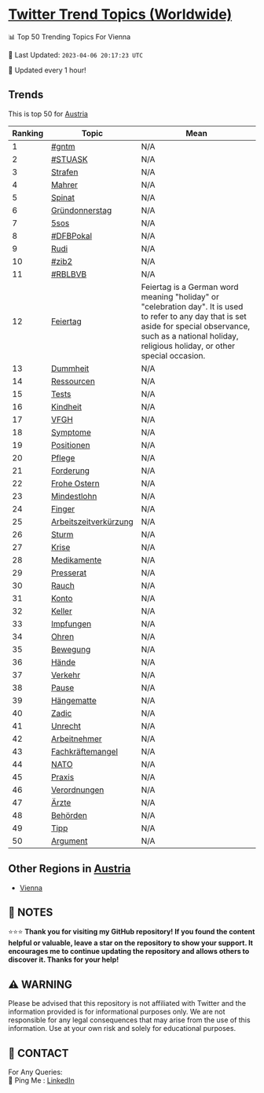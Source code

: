 [Twitter Trend Topics (Worldwide)](https://github.com/ErcinDedeoglu/Twitter-Trend-Topics)
==========


📊 Top 50 Trending Topics For Vienna

📆 Last Updated: `2023-04-06 20:17:23 UTC`

🔧 Updated every 1 hour!


## Trends

This is top 50 for [Austria](</Austria>)

| Ranking | Topic | Mean |
| ------- | ------------ | ------------ |
| 1 | [#gntm](http://twitter.com/search?q=%23gntm) | N/A |
| 2 | [#STUASK](http://twitter.com/search?q=%23STUASK) | N/A |
| 3 | [Strafen](http://twitter.com/search?q=Strafen) | N/A |
| 4 | [Mahrer](http://twitter.com/search?q=Mahrer) | N/A |
| 5 | [Spinat](http://twitter.com/search?q=Spinat) | N/A |
| 6 | [Gründonnerstag](http://twitter.com/search?q=Gr%c3%bcndonnerstag) | N/A |
| 7 | [5sos](http://twitter.com/search?q=5sos) | N/A |
| 8 | [#DFBPokal](http://twitter.com/search?q=%23DFBPokal) | N/A |
| 9 | [Rudi](http://twitter.com/search?q=Rudi) | N/A |
| 10 | [#zib2](http://twitter.com/search?q=%23zib2) | N/A |
| 11 | [#RBLBVB](http://twitter.com/search?q=%23RBLBVB) | N/A |
| 12 | [Feiertag](http://twitter.com/search?q=Feiertag) | Feiertag is a German word meaning "holiday" or "celebration day". It is used to refer to any day that is set aside for special observance, such as a national holiday, religious holiday, or other special occasion. |
| 13 | [Dummheit](http://twitter.com/search?q=Dummheit) | N/A |
| 14 | [Ressourcen](http://twitter.com/search?q=Ressourcen) | N/A |
| 15 | [Tests](http://twitter.com/search?q=Tests) | N/A |
| 16 | [Kindheit](http://twitter.com/search?q=Kindheit) | N/A |
| 17 | [VFGH](http://twitter.com/search?q=VFGH) | N/A |
| 18 | [Symptome](http://twitter.com/search?q=Symptome) | N/A |
| 19 | [Positionen](http://twitter.com/search?q=Positionen) | N/A |
| 20 | [Pflege](http://twitter.com/search?q=Pflege) | N/A |
| 21 | [Forderung](http://twitter.com/search?q=Forderung) | N/A |
| 22 | [Frohe Ostern](http://twitter.com/search?q=Frohe+Ostern) | N/A |
| 23 | [Mindestlohn](http://twitter.com/search?q=Mindestlohn) | N/A |
| 24 | [Finger](http://twitter.com/search?q=Finger) | N/A |
| 25 | [Arbeitszeitverkürzung](http://twitter.com/search?q=Arbeitszeitverk%c3%bcrzung) | N/A |
| 26 | [Sturm](http://twitter.com/search?q=Sturm) | N/A |
| 27 | [Krise](http://twitter.com/search?q=Krise) | N/A |
| 28 | [Medikamente](http://twitter.com/search?q=Medikamente) | N/A |
| 29 | [Presserat](http://twitter.com/search?q=Presserat) | N/A |
| 30 | [Rauch](http://twitter.com/search?q=Rauch) | N/A |
| 31 | [Konto](http://twitter.com/search?q=Konto) | N/A |
| 32 | [Keller](http://twitter.com/search?q=Keller) | N/A |
| 33 | [Impfungen](http://twitter.com/search?q=Impfungen) | N/A |
| 34 | [Ohren](http://twitter.com/search?q=Ohren) | N/A |
| 35 | [Bewegung](http://twitter.com/search?q=Bewegung) | N/A |
| 36 | [Hände](http://twitter.com/search?q=H%c3%a4nde) | N/A |
| 37 | [Verkehr](http://twitter.com/search?q=Verkehr) | N/A |
| 38 | [Pause](http://twitter.com/search?q=Pause) | N/A |
| 39 | [Hängematte](http://twitter.com/search?q=H%c3%a4ngematte) | N/A |
| 40 | [Zadic](http://twitter.com/search?q=Zadic) | N/A |
| 41 | [Unrecht](http://twitter.com/search?q=Unrecht) | N/A |
| 42 | [Arbeitnehmer](http://twitter.com/search?q=Arbeitnehmer) | N/A |
| 43 | [Fachkräftemangel](http://twitter.com/search?q=Fachkr%c3%a4ftemangel) | N/A |
| 44 | [NATO](http://twitter.com/search?q=NATO) | N/A |
| 45 | [Praxis](http://twitter.com/search?q=Praxis) | N/A |
| 46 | [Verordnungen](http://twitter.com/search?q=Verordnungen) | N/A |
| 47 | [Ärzte](http://twitter.com/search?q=%c3%84rzte) | N/A |
| 48 | [Behörden](http://twitter.com/search?q=Beh%c3%b6rden) | N/A |
| 49 | [Tipp](http://twitter.com/search?q=Tipp) | N/A |
| 50 | [Argument](http://twitter.com/search?q=Argument) | N/A |



## Other Regions in [Austria](</Austria>)

* [Vienna](</Austria/Vienna.md>)



## 📝 NOTES

⭐⭐⭐ **Thank you for visiting my GitHub repository! If you found the content helpful or valuable, leave a star on the repository to show your support. It encourages me to continue updating the repository and allows others to discover it. Thanks for your help!**


## ⚠️ WARNING

Please be advised that this repository is not affiliated with Twitter and the information provided is for informational purposes only. We are not responsible for any legal consequences that may arise from the use of this information. Use at your own risk and solely for educational purposes.


## 📨 CONTACT

 For Any Queries:  
            🏓 Ping Me : [LinkedIn](https://www.linkedin.com/in/ercindedeoglu/)
